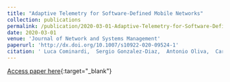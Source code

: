 ```yaml
---
title: "Adaptive Telemetry for Software-Defined Mobile Networks"
collection: publications
permalink: /publication/2020-03-01-Adaptive-Telemetry-for-Software-Defined-Mobile-Networks
date: 2020-03-01
venue: 'Journal of Network and Systems Management'
paperurl: 'http://dx.doi.org/10.1007/s10922-020-09524-1'
citation: ' Luca Cominardi,  Sergio Gonzalez-Diaz,  Antonio Oliva,  Carlos Bernardos, &quot;Adaptive Telemetry for Software-Defined Mobile Networks.&quot; Journal of Network and Systems Management, 2020.'
---
```

[Access paper here](http://dx.doi.org/10.1007/s10922-020-09524-1){:target="_blank"}
